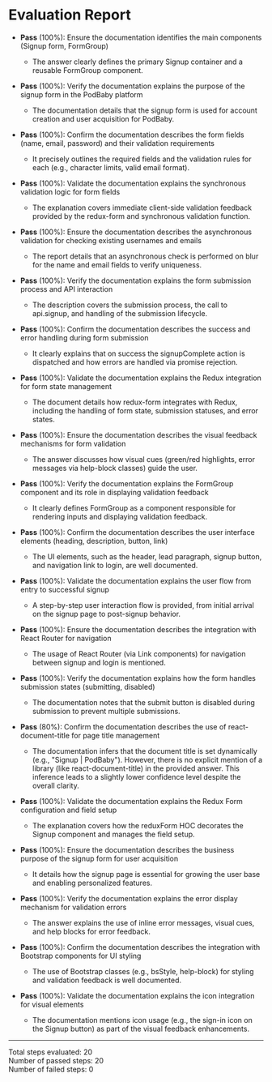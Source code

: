 # Evaluation Report

- **Pass** (100%): Ensure the documentation identifies the main components (Signup form, FormGroup)
  - The answer clearly defines the primary Signup container and a reusable FormGroup component.

- **Pass** (100%): Verify the documentation explains the purpose of the signup form in the PodBaby platform
  - The documentation details that the signup form is used for account creation and user acquisition for PodBaby.

- **Pass** (100%): Confirm the documentation describes the form fields (name, email, password) and their validation requirements
  - It precisely outlines the required fields and the validation rules for each (e.g., character limits, valid email format).

- **Pass** (100%): Validate the documentation explains the synchronous validation logic for form fields
  - The explanation covers immediate client-side validation feedback provided by the redux-form and synchronous validation function.

- **Pass** (100%): Ensure the documentation describes the asynchronous validation for checking existing usernames and emails
  - The report details that an asynchronous check is performed on blur for the name and email fields to verify uniqueness.

- **Pass** (100%): Verify the documentation explains the form submission process and API interaction
  - The description covers the submission process, the call to api.signup, and handling of the submission lifecycle.

- **Pass** (100%): Confirm the documentation describes the success and error handling during form submission
  - It clearly explains that on success the signupComplete action is dispatched and how errors are handled via promise rejection.

- **Pass** (100%): Validate the documentation explains the Redux integration for form state management
  - The document details how redux-form integrates with Redux, including the handling of form state, submission statuses, and error states.

- **Pass** (100%): Ensure the documentation describes the visual feedback mechanisms for form validation
  - The answer discusses how visual cues (green/red highlights, error messages via help-block classes) guide the user.

- **Pass** (100%): Verify the documentation explains the FormGroup component and its role in displaying validation feedback
  - It clearly defines FormGroup as a component responsible for rendering inputs and displaying validation feedback.

- **Pass** (100%): Confirm the documentation describes the user interface elements (heading, description, button, link)
  - The UI elements, such as the header, lead paragraph, signup button, and navigation link to login, are well documented.

- **Pass** (100%): Validate the documentation explains the user flow from entry to successful signup
  - A step-by-step user interaction flow is provided, from initial arrival on the signup page to post-signup behavior.

- **Pass** (100%): Ensure the documentation describes the integration with React Router for navigation
  - The usage of React Router (via Link components) for navigation between signup and login is mentioned.

- **Pass** (100%): Verify the documentation explains how the form handles submission states (submitting, disabled)
  - The documentation notes that the submit button is disabled during submission to prevent multiple submissions.

- **Pass** (80%): Confirm the documentation describes the use of react-document-title for page title management
  - The documentation infers that the document title is set dynamically (e.g., "Signup | PodBaby"). However, there is no explicit mention of a library (like react-document-title) in the provided answer. This inference leads to a slightly lower confidence level despite the overall clarity.

- **Pass** (100%): Validate the documentation explains the Redux Form configuration and field setup
  - The explanation covers how the reduxForm HOC decorates the Signup component and manages the field setup.

- **Pass** (100%): Ensure the documentation describes the business purpose of the signup form for user acquisition
  - It details how the signup page is essential for growing the user base and enabling personalized features.

- **Pass** (100%): Verify the documentation explains the error display mechanism for validation errors
  - The answer explains the use of inline error messages, visual cues, and help blocks for error feedback.

- **Pass** (100%): Confirm the documentation describes the integration with Bootstrap components for UI styling
  - The use of Bootstrap classes (e.g., bsStyle, help-block) for styling and validation feedback is well documented.

- **Pass** (100%): Validate the documentation explains the icon integration for visual elements
  - The documentation mentions icon usage (e.g., the sign-in icon on the Signup button) as part of the visual feedback enhancements.

---

Total steps evaluated: 20  
Number of passed steps: 20  
Number of failed steps: 0